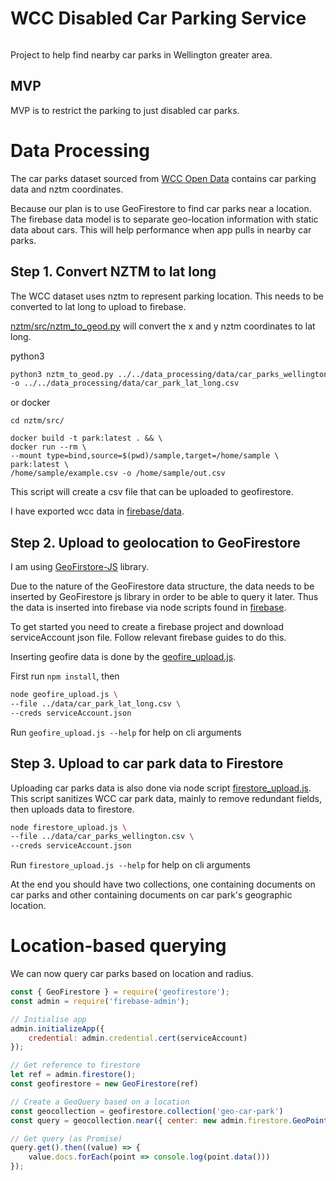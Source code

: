 # WCC Disabled Car Parking Service
[![<CircleCI>](https://circleci.com/gh/Harmannz/parking-finder.svg?style=svg&circle-token=17846e621b353d07f0cd298e2f7233fba2e1b395)](https://app.circleci.com/pipelines/github/Harmannz/parking-finder)

Project to help find nearby car parks in Wellington greater area.

## MVP

MVP is to restrict the parking to just disabled car parks.

# Data Processing

The car parks dataset sourced from [WCC Open Data](https://data-wcc.opendata.arcgis.com/datasets/a1ec0e82e8c2471b97607bd7e08622b5_0) contains car parking data and nztm coordinates.

Because our plan is to use GeoFirestore to find car parks near a location. 
The firebase data model is to separate geo-location information with static data about cars. This will help performance when app pulls in nearby car parks.

 
## Step 1. Convert NZTM to lat long

The WCC dataset uses nztm to represent parking location. This needs to be converted to lat long to upload to firebase.

[nztm/src/nztm_to_geod.py](nztm/src/nztm_to_geod.py) will convert the x and y nztm coordinates to lat long.

python3 
```bash
python3 nztm_to_geod.py ../../data_processing/data/car_parks_wellington.csv \
-o ../../data_processing/data/car_park_lat_long.csv
```

or docker

```$bash
cd nztm/src/

docker build -t park:latest . && \
docker run --rm \
--mount type=bind,source=$(pwd)/sample,target=/home/sample \
park:latest \
/home/sample/example.csv -o /home/sample/out.csv
```

This script will create a csv file that can be uploaded to geofirestore.

I have exported wcc data in [firebase/data](firebase/data).

## Step 2. Upload to geolocation to GeoFirestore 

I am using [GeoFirstore-JS](https://github.com/MichaelSolati/geofirestore-js/blob/master/README.md) library.

Due to the nature of the GeoFirestore data structure, the data needs to be inserted by GeoFirestore js library in order to be able to query it later. 
Thus the data is inserted into firebase via node scripts found in [firebase](firebase).  

To get started you need to create a firebase project and download serviceAccount json file. Follow relevant firebase guides to do this.

Inserting geofire data is done by the [geofire_upload.js](firebase/src/geofire_upload.js).

First run `npm install`, then

```bash
node geofire_upload.js \
--file ../data/car_park_lat_long.csv \
--creds serviceAccount.json
```

Run `geofire_upload.js --help` for help on cli arguments

## Step 3. Upload to car park data to Firestore

Uploading car parks data is also done via node script [firestore_upload.js](firebase/src/firestore_upload.js). This script sanitizes WCC car park data, mainly to remove redundant fields, then uploads data to firestore. 

```bash
node firestore_upload.js \
--file ../data/car_parks_wellington.csv \
--creds serviceAccount.json
```

Run `firestore_upload.js --help` for help on cli arguments

At the end you should have two collections, one containing documents on car parks and other containing documents on car park's geographic location.


# Location-based querying

We can now query car parks based on location and radius.

```javascript
const { GeoFirestore } = require('geofirestore');
const admin = require('firebase-admin');

// Initialise app
admin.initializeApp({
    credential: admin.credential.cert(serviceAccount)
});

// Get reference to firestore
let ref = admin.firestore();
const geofirestore = new GeoFirestore(ref)

// Create a GeoQuery based on a location
const geocollection = geofirestore.collection('geo-car-park')
const query = geocollection.near({ center: new admin.firestore.GeoPoint(-41, 174), radius: 1000 });

// Get query (as Promise)
query.get().then((value) => {
    value.docs.forEach(point => console.log(point.data()))
});

```